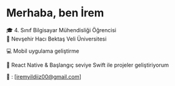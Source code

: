 # Merhaba, ben İrem 

🎓 4. Sınıf Bilgisayar Mühendisliği Öğrencisi  
🏫 Nevşehir Hacı Bektaş Veli Üniversitesi  

💻 Mobil uygulama geliştirme 

📱 React Native & Başlangıç seviye Swift ile projeler geliştiriyorum

📩 : [iremyildiiz00@gmail.com]
